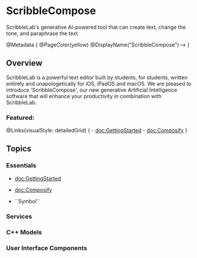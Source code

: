 # ScribbleCompose

ScribbleLab's generative AI-powered tool that can create text, change the tone, and paraphrase the text

@Metadata {
    @PageColor(yellow)
    <!-->@DisplayName("ScribbleCompose")-->
}

## Overview

ScribbleLab is a powerful text editor built by students, for students, written entirely and unapologetically for iOS, iPadOS and macOS. We are pleased to introduce 'ScribbleCompose', our new generative Artificial Intelligence software that will enhance your productivity in combination with ScribbleLab.


### Featured:

@Links(visualStyle: detailedGrid) {
    - <doc:GettingStarted>
    - <doc:Composify>
}

## Topics

### Essentials
- <doc:GettingStarted>
- <doc:Composify>

- <!--@START_MENU_TOKEN@-->``Symbol``<!--@END_MENU_TOKEN@-->

### Services


### C++ Models


### User Interface Components
